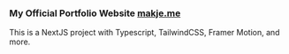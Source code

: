 ### My Official Portfolio Website [makje.me](https://www.makje.me)

This is a NextJS project with Typescript, TailwindCSS, Framer Motion, and more.

